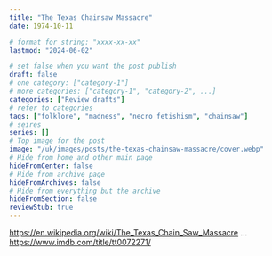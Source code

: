 ```yaml
---
title: "The Texas Chainsaw Massacre"
date: 1974-10-11

# format for string: "xxxx-xx-xx"
lastmod: "2024-06-02"

# set false when you want the post publish
draft: false
# one category: ["category-1"]
# more categories: ["category-1", "category-2", ...]
categories: ["Review drafts"]
# refer to categories
tags: ["folklore", "madness", "necro fetishism", "chainsaw"]
# seires
series: []
# Top image for the post
image: "/uk/images/posts/the-texas-chainsaw-massacre/cover.webp"
# Hide from home and other main page
hideFromCenter: false
# Hide from archive page
hideFromArchives: false
# Hide from everything but the archive
hideFromSection: false
reviewStub: true
---
```

https://en.wikipedia.org/wiki/The_Texas_Chain_Saw_Massacre
...
https://www.imdb.com/title/tt0072271/
<!--more-->